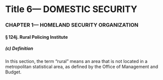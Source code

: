 
# Title 6— DOMESTIC SECURITY
### CHAPTER 1— HOMELAND SECURITY ORGANIZATION
#### § 124j. Rural Policing Institute
##### (c) Definition

In this section, the term “rural” means an area that is not located in a metropolitan statistical area, as defined by the Office of Management and Budget.
